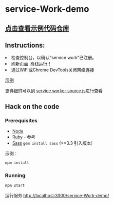 # service-Work-demo
## [点击查看示例代码仓库](https://github.com/yzw7489757/service-Work-demo/)

## Instructions:

<li>检查控制台，以确认“service work”已注册。</li>

<li>刷新页面-离线运行！</li>

<li>通过WiFi或Chrome DevTools关闭网络连接</li>

[示例](https://developer.chrome.com/devtools/docs/device-mode#network-conditions)

更详细的可以到 [service worker source js](https://github.com/yzw7489757/service-Work-demo/www/static/js-unmin/sw/index.js)进行查看

## Hack on the code

### Prerequisites

* [Node](http://nodejs.org/)
* [Ruby](https://www.ruby-lang.org/en/) - 参考
* [Sass](http://sass-lang.com/) `gem install sass` (>=3.3 引入版本)

示例：

```sh
npm install
```

### Running

```sh
npm start
```

运行服务
[http://localhost:3000/service-Work-demo/](http://localhost:3000/service-Work-demo/
)
